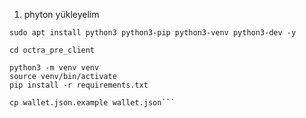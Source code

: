 1) phyton yükleyelim

```sudo apt install python3 python3-pip python3-venv python3-dev -y```

```git clone https://github.com/octra-labs/octra_pre_client.git
cd octra_pre_client

python3 -m venv venv
source venv/bin/activate
pip install -r requirements.txt

cp wallet.json.example wallet.json```




